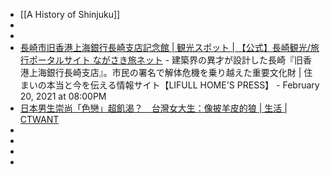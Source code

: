 - [[A History of Shinjuku]]
-
-
- [長崎市旧香港上海銀行長崎支店記念館 | 観光スポット | 【公式】長崎観光/旅行ポータルサイト ながさき旅ネット](https://www.nagasaki-tabinet.com/guide/103) - 建築界の異才が設計した長崎『旧香港上海銀行長崎支店』。市民の署名で解体危機を乗り越えた重要文化財 | 住まいの本当と今を伝える情報サイト【LIFULL HOME'S PRESS】 - February 20, 2021 at 08:00PM
- [日本男生崇尚「色戀」超飢渴？　台灣女大生：像披羊皮的狼 | 生活 | CTWANT](https://www.ctwant.com/article/229037)
-
-
-
-